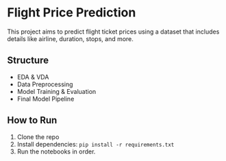 # Flight Price Prediction

This project aims to predict flight ticket prices using a dataset that includes details like airline, duration, stops, and more.

## Structure
- EDA & VDA
- Data Preprocessing
- Model Training & Evaluation
- Final Model Pipeline

## How to Run
1. Clone the repo
2. Install dependencies: `pip install -r requirements.txt`
3. Run the notebooks in order.
